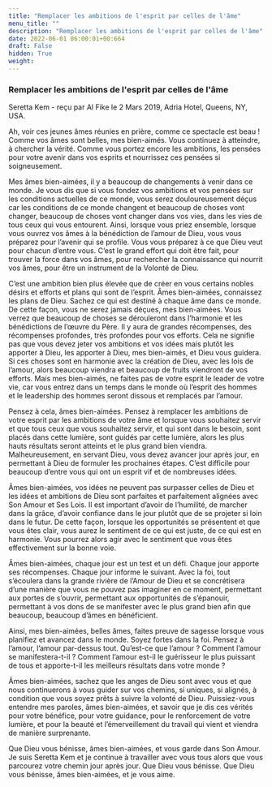 ```yaml
---
title: "Remplacer les ambitions de l'esprit par celles de l'âme"
menu_title: ""
description: "Remplacer les ambitions de l'esprit par celles de l'âme"
date: 2022-06-01 06:00:01+00:664
draft: False
hidden: True
weight:
---
```

### Remplacer les ambitions de l'esprit par celles de l'âme

Seretta Kem - reçu par Al Fike le 2 Mars 2019, Adria Hotel, Queens, NY, USA.

Ah, voir ces jeunes âmes réunies en prière, comme ce spectacle est beau ! Comme vos âmes sont belles, mes bien-aimés. Vous continuez à atteindre, à chercher la vérité. Comme vous portez encore les ambitions, les pensées pour votre avenir dans vos esprits et nourrissez ces pensées si soigneusement.

Mes âmes bien-aimées, il y a beaucoup de changements à venir dans ce monde. Je vous dis que si vous fondez vos ambitions et vos pensées sur les conditions actuelles de ce monde, vous serez douloureusement déçus car les conditions de ce monde changent et beaucoup de choses vont changer, beaucoup de choses vont changer dans vos vies, dans les vies de tous ceux qui vous entourent. Ainsi, lorsque vous priez ensemble, lorsque vous ouvrez vos âmes à la bénédiction de l’amour de Dieu, vous vous préparez pour l’avenir qui se profile. Vous vous préparez à ce que Dieu veut pour chacun d’entre vous. C’est le grand effort qui doit être fait, pour trouver la force dans vos âmes, pour rechercher la connaissance qui nourrit vos âmes, pour être un instrument de la Volonté de Dieu.

C’est une ambition bien plus élevée que de créer en vous certains nobles désirs et efforts et plans qui sont de l’esprit. Âmes bien-aimées, connaissez les plans de Dieu. Sachez ce qui est destiné à chaque âme dans ce monde. De cette façon, vous ne serez jamais déçues, mes bien-aimées. Vous verrez que beaucoup de choses se dérouleront dans l’harmonie et les bénédictions de l’œuvre du Père. Il y aura de grandes récompenses, des récompenses profondes, très profondes pour vos efforts. Cela ne signifie pas que vous devez jeter vos ambitions et vos idées mais plutôt les apporter à Dieu, les apporter à Dieu, mes bien-aimés, et Dieu vous guidera. Si ces choses sont en harmonie avec la création de Dieu, avec les lois de l’amour, alors beaucoup viendra et beaucoup de fruits viendront de vos efforts. Mais mes bien-aimés, ne faites pas de votre esprit le leader de votre vie, car vous entrez dans un temps dans le monde où l’esprit des hommes et le leadership des hommes seront dissous et remplacés par l’amour.

Pensez à cela, âmes bien-aimées. Pensez à remplacer les ambitions de votre esprit par les ambitions de votre âme et lorsque vous souhaitez servir et que tous ceux que vous souhaitez servir, et qui sont dans le besoin, sont placés dans cette lumière, sont guidés par cette lumière, alors les plus hauts résultats seront atteints et le plus grand bien viendra. Malheureusement, en servant Dieu, vous devez avancer jour après jour, en permettant à Dieu de formuler les prochaines étapes. C’est difficile pour beaucoup d’entre vous qui ont un esprit vif et de nombreuses idées.

Âmes bien-aimées, vos idées ne peuvent pas surpasser celles de Dieu et les idées et ambitions de Dieu sont parfaites et parfaitement alignées avec Son Amour et Ses Lois. Il est important d’avoir de l’humilité, de marcher dans la grâce, d’avoir confiance dans le jour plutôt que de se projeter si loin dans le futur. De cette façon, lorsque les opportunités se présentent et que vous êtes clair, vous aurez le sentiment de ce qui est juste, de ce qui est en harmonie. Vous pourrez alors agir avec le sentiment que vous êtes effectivement sur la bonne voie.

Âmes bien-aimées, chaque jour est un test et un défi. Chaque jour apporte ses récompenses. Chaque jour informe le suivant. Avec la foi, tout s’écoulera dans la grande rivière de l’Amour de Dieu et se concrétisera d’une manière que vous ne pouvez pas imaginer en ce moment, permettant aux portes de s’ouvrir, permettant aux opportunités de s’épanouir, permettant à vos dons de se manifester avec le plus grand bien afin que beaucoup, beaucoup d’âmes en bénéficient.

Ainsi, mes bien-aimées, belles âmes, faites preuve de sagesse lorsque vous planifiez et avancez dans le monde. Soyez fortes dans la foi. Pensez à l’amour, l’amour par-dessus tout. Qu’est-ce que l’amour ? Comment l’amour se manifestera-t-il ? Comment l’amour est-il le guérisseur le plus puissant de tous et apporte-t-il les meilleurs résultats dans votre monde ?

Âmes bien-aimées, sachez que les anges de Dieu sont avec vous et que nous continuerons à vous guider sur vos chemins, si uniques, si alignés, à condition que vous soyez prêts à suivre la volonté de Dieu. Puissiez-vous entendre mes paroles, âmes bien-aimées, et savoir que je dis ces vérités pour votre bénéfice, pour votre guidance, pour le renforcement de votre lumière, et pour la beauté et l’émerveillement du travail qui vient et viendra de manière surprenante.

Que Dieu vous bénisse, âmes bien-aimées, et vous garde dans Son Amour. Je suis Seretta Kem et je continue à travailler avec vous tous alors que vous parcourez votre chemin jour après jour. Que Dieu vous bénisse. Que Dieu vous bénisse, âmes bien-aimées, et je vous aime.
